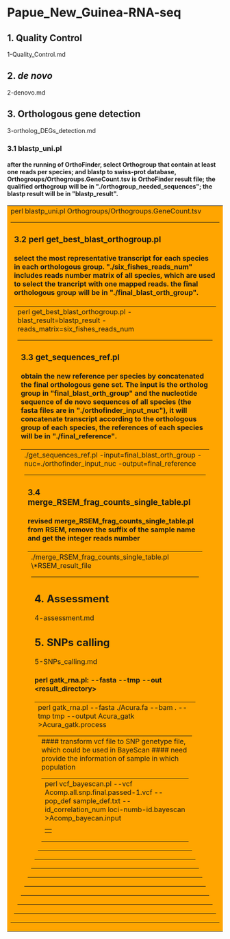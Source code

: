 # Papue_New_Guinea-RNA-seq    
  
## 1. Quality Control    
1-Quality_Control.md    
  
## 2. _de novo_    
2-denovo.md    
  
## 3. Orthologous gene detection    
3-ortholog_DEGs_detection.md  
### 3.1 blastp_uni.pl  
#### after the running of OrthoFinder, select Orthogroup that contain at least one reads per species; and blastp to swiss-prot database, Orthogroups/Orthogroups.GeneCount.tsv is OrthoFinder result file; the qualified orthogroup will be in "./orthogroup_needed_sequences"; the blastp result will be in "blastp_result".    
<table><tr><td bgcolor=orange>perl blastp_uni.pl Orthogroups/Orthogroups.GeneCount.tsv<table><tr><td bgcolor=orange>    
  
### 3.2 perl get_best_blast_orthogroup.pl  
#### select the most representative transcript for each species in each orthologous group. "./six_fishes_reads_num" includes reads number matrix of all species, which are used to select the trancript with one mapped reads. the final orthologous group will be in "./final_blast_orth_group".    
<table><tr><td bgcolor=orange>perl get_best_blast_orthogroup.pl -blast_result=blastp_result -reads_matrix=six_fishes_reads_num<table><tr><td bgcolor=orange>    
  
### 3.3 get_sequences_ref.pl  
#### obtain the new reference per species by concatenated the final orthologous gene set. The input is the ortholog group in "final_blast_orth_group" and the nucleotide sequence of de novo sequences of all species (the fasta files are in "./orthofinder_input_nuc"), it will concatenate transcript according to the orthologous group of each species, the references of each species will be in "./final_reference".      
<table><tr><td bgcolor=orange>./get_sequences_ref.pl -input=final_blast_orth_group -nuc=./orthofinder_input_nuc -output=final_reference<table><tr><td bgcolor=orange>    
  
### 3.4 merge_RSEM_frag_counts_single_table.pl  
#### revised merge_RSEM_frag_counts_single_table.pl from RSEM, remove the suffix of the sample name and get the integer reads number  
<table><tr><td bgcolor=orange>./merge_RSEM_frag_counts_single_table.pl \*RSEM_result_file <table><tr><td bgcolor=orange>     
  
## 4. Assessment  
4-assessment.md  
  
## 5. SNPs calling  
5-SNPs_calling.md  
#### perl gatk_rna.pl: --fasta <reference fasta file> --tmp <buffer memory space of GATK> --out <result_directory>  
<table><tr><td bgcolor=orange>perl gatk_rna.pl --fasta ./Acura.fa --bam . --tmp tmp --output Acura_gatk >Acura_gatk.process<table><tr><td bgcolor=orange>    
#### transform vcf file to SNP genetype file, which could be used in BayeScan    
#### need provide the information of sample in which population    
<table><tr><td bgcolor=orange>perl vcf_bayescan.pl --vcf Acomp.all.snp.final.passed-1.vcf --pop_def sample_def.txt --id_correlation_num  loci-numb-id.bayescan >Acomp_bayecan.input<table><tr><td bgcolor=orange>    
